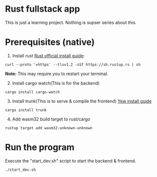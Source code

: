 # Rust fullstack app

This is just a learning project. Nothing is supser series about this.

# Prerequisites (native)

1. Install rust [Rust official install guide](https://www.rust-lang.org/tools/install):
```
curl --proto '=https' --tlsv1.2 -sSf https://sh.rustup.rs | sh
```

**Note:** This may require you to restart your terminal.

2. Install cargo watch(This is for the backend)
```
cargo install cargo-watch
```

3. Install trunk(This is to serve & compile the frontend) [Yew install guide](https://yew.rs/docs/tutorial#prerequisites)
```
cargo install trunk
```

4. Add wasm32 build target to rust/cargo
```
rustup target add wasm32-unknown-unknown
```

# Run the program

Execute the "start_dev.sh" script to start the backend & frontend.
```
./start_dev.sh
```